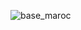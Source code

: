 ![base_maroc](https://github.com/Atlas21278/Api_Gestion_Entretiens/assets/113702788/b1ed5620-a0c5-498f-9802-dabbba57a287)
